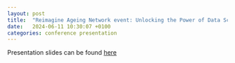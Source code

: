 ```yaml
---
layout: post
title:  "Reimagine Ageing Network event: Unlocking the Power of Data Science to Improve Wellbeing in Later Life"
date:   2024-06-11 10:30:07 +0100
categories: conference presentation
---
```

Presentation slides can be found [here](https://nbviewer.org/github/murphyqm/slides/blob/43ac5aa410ebe04837394b22f93cfb406c27561e/pdf-files/ReimagineAgeingNetwork.pdf)